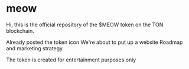 # meow

Hi, this is the official repository of the $MEOW token on the TON blockchain.


Already posted the token icon
We're about to put up a website
Roadmap and marketing strategy

The token is created for entertainment purposes only

